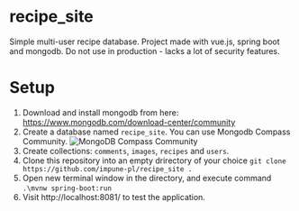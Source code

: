 # recipe_site
Simple multi-user recipe database. Project made with vue.js, spring boot and mongodb. Do not use in production - lacks a lot of security features.

# Setup
1. Download and install mongodb from here: https://www.mongodb.com/download-center/community
2. Create a database named `recipe_site`. You can use Mongodb Compass Community.
![MongoDB Compass Community](https://imgur.com/2NrzIW2)
3. Create collections: `comments`, `images`, `recipes` and `users`. 
4. Clone this repository into an empty drirectory of your choice `git clone https://github.com/impune-pl/recipe_site .`
5. Open new terminal window in the directory, and execute command `.\mvnw spring-boot:run`
6. Visit http://localhost:8081/ to test the application.
